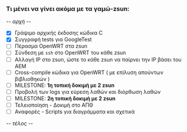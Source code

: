 ### Τι μένει να γίνει ακόμα με τα γαμώ-zsun:

-- _αρχή_ --

- [x] Γράψιμο αρχικής έκδοσης κώδικα C
- [x] Συγγραφή tests για GoogleTest
- [ ] Πέρασμα OpenWRT στα zsun
- [ ] Σύνδεση με `ssh` στο OpenWRT του κάθε zsun
- [ ] Αλλαγή IP στο zsun, ώστε το κάθε zsun να παίρνει την IP βάσει του AEM
- [ ] Cross-compile κώδικα για OpenWRT ( με επίλυση απούντων βιβλιοθηκών )
- [ ] MILESTONE: **1η τοπική δοκιμή με 2 zsun**
- [ ] Προβολή των logs για εύρεση λαθών και διόρθωση λαθών
- [ ] MILESTONE: **2η τοπική δοκιμή με 2 zsun**
- [ ] Τελειοποίηση - Δοκιμή στο ΑΠΘ
- [ ] Αναφορές - Scripts για διαγράμματα και σχετικά

-- _τέλος_ --
